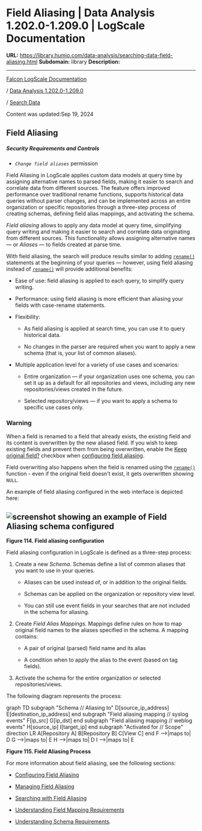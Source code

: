 # Field Aliasing | Data Analysis 1.202.0-1.209.0 | LogScale Documentation

**URL:** https://library.humio.com/data-analysis/searching-data-field-aliasing.html
**Subdomain:** library
**Description:** 

---

[Falcon LogScale Documentation](https://library.humio.com)

/ [Data Analysis 1.202.0-1.209.0](data-analysis-docs.html)

/ [Search Data](searching-data.html)

Content was updated:Sep 19, 2024

## Field Aliasing

##### Security Requirements and Controls

  *  _`Change field aliases`_ permission




Field Aliasing in LogScale applies custom data models at query time by assigning alternative names to parsed fields, making it easier to search and correlate data from different sources. The feature offers improved performance over traditional rename functions, supports historical data queries without parser changes, and can be implemented across an entire organization or specific repositories through a three-step process of creating schemas, defining field alias mappings, and activating the schema. 

_Field aliasing_ allows to apply any data model at query time, simplifying query writing and making it easier to search and correlate data originating from different sources. This functionality allows assigning alternative names — or _Aliases_ — to fields created at parse time. 

With field aliasing, the search will produce results similar to adding [`rename()`](functions-rename.html "rename\(\)") statements at the beginning of your queries — however, using field aliasing instead of [`rename()`](functions-rename.html "rename\(\)") will provide additional benefits: 

  * Ease of use: field aliasing is applied to each query, to simplify query writing. 

  * Performance: using field aliasing is more efficient than aliasing your fields with case-rename statements. 

  * Flexibility: 

    * As field aliasing is applied at search time, you can use it to query historical data. 

    * No changes in the parser are required when you want to apply a new schema (that is, your list of common aliases). 

  * Multiple application level for a variety of use cases and scenarios: 

    * Entire organization — if your organization uses one schema, you can set it up as a default for all repositories and views, including any new repositories/views created in the future. 

    * Selected repository/views — if you want to apply a schema to specific use cases only. 




### Warning

When a field is renamed to a field that already exists, the existing field and its content is overwritten by the new aliased field. If you wish to keep existing fields and prevent them from being overwritten, enable the [Keep original field?](searching-data-field-aliasing-configure.html "Configuring Field Aliasing") checkbox when [configuring field aliasing](searching-data-field-aliasing-configure.html "Configuring Field Aliasing"). 

Field overwriting also happens when the field is renamed using the [`rename()`](functions-rename.html "rename\(\)") function - even if the original field doesn't exist, it gets overwritten showing `NULL`. 

An example of field aliasing configured in the web interface is depicted here: 

![screenshot showing an example of Field Aliasing schema configured](images/search-data/field-aliasing.png)  
---  
  
**Figure 114. Field aliasing configuration**

  


Field aliasing configuration in LogScale is defined as a three-step process: 

  1. Create a new _Schema_. Schemas define a list of common aliases that you want to use in your queries. 

     * Aliases can be used instead of, or in addition to the original fields. 

     * Schemas can be applied on the organization or repository view level. 

     * You can still use event fields in your searches that are not included in the schema for aliasing. 

  2. Create _Field Alias Mappings_. Mappings define rules on how to map original field names to the aliases specified in the schema. A mapping contains: 

     * A pair of original (parsed) field name and its alias 

     * A condition when to apply the alias to the event (based on tag fields). 

  3. Activate the schema for the entire organization or selected repositories/views. 




The following diagram represents the process: 

graph TD subgraph "Schema // Aliasing to" D[source_ip_address] E[destination_ip_address] end subgraph "Field aliasing mapping // syslog events" F[ip_src] G[ip_dst] end subgraph "Field aliasing mapping // weblog events" H[source_ip] I[target_ip] end subgraph "Activated for // Scope" direction LR A[Repository A] B[Repository B] C[View C] end F -->|maps to| D G -->|maps to| E H -->|maps to| D I -->|maps to| E

**Figure 115. Field Aliasing Process**

  


For more information about field aliasing, see the following sections: 

  * [Configuring Field Aliasing](searching-data-field-aliasing-configure.html "Configuring Field Aliasing")

  * [Managing Field Aliasing](searching-data-field-aliasing-manage.html "Managing Field Aliasing")

  * [Searching with Field Aliasing](searching-data-field-aliasing-search.html "Searching with Field Aliasing")

  * [Understanding Field Mapping Requirements](searching-data-field-aliasing-mapping-requirements.html "Understanding Field Mapping Requirements")

  * [Understanding Schema Requirements](searching-data-field-aliasing-schema-requirements.html "Understanding Schema Requirements").
